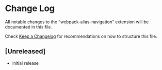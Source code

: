 # Change Log
All notable changes to the "webpack-alias-navigation" extension will be documented in this file.

Check [Keep a Changelog](http://keepachangelog.com/) for recommendations on how to structure this file.

## [Unreleased]
- Initial release